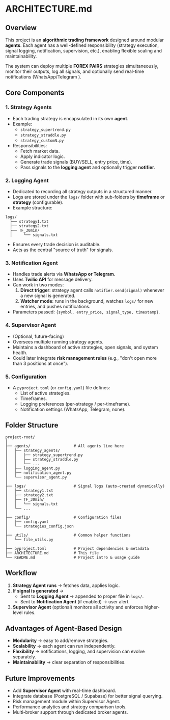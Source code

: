 # ARCHITECTURE.md

## Overview

This project is an **algorithmic trading framework** designed around modular **agents**. Each agent has a well-defined responsibility (strategy execution, signal logging, notification, supervision, etc.), enabling flexible scaling and maintainability.

The system can deploy multiple **FOREX PAIRS** strategies simultaneously, monitor their outputs, log all signals, and optionally send real-time notifications (WhatsApp/Telegram ).

## Core Components

### 1. **Strategy Agents**

* Each trading strategy is encapsulated in its own **agent**.
* Example:
  * `strategy_supertrend.py`
  * `strategy_straddle.py`
  * `strategy_customN.py`
* Responsibilities:
  * Fetch market data.
  * Apply indicator logic.
  * Generate trade signals (BUY/SELL, entry price, time).
  * Pass signals to the **logging agent** and optionally trigger **notifier**.

### 2. **Logging Agent**

* Dedicated to recording all strategy outputs in a structured manner.
* Logs are stored under the `logs/` folder with sub-folders by **timeframe** or **strategy** (configurable).
* Example structure:

```
logs/
  ├── strategy1.txt
  ├── strategy2.txt
  ├── TF_30min/
  │     └── signals.txt
```

* Ensures every trade decision is auditable.
* Acts as the central "source of truth" for signals.

### 3. **Notification Agent**

* Handles trade alerts via **WhatsApp or Telegram**.
* Uses **Twilio API** for message delivery.
* Can work in two modes:
  1. **Direct trigger**: strategy agent calls `notifier.send(signal)` whenever a new signal is generated.
  2. **Watcher mode**: runs in the background, watches `logs/` for new entries, and pushes notifications.
* Parameters passed: `{symbol, entry_price, signal_type, timestamp}`.

### 4. **Supervisor Agent**

* (Optional, future-facing)
* Oversees multiple running strategy agents.
* Maintains a dashboard of active strategies, open signals, and system health.
* Could later integrate **risk management rules** (e.g., "don't open more than 3 positions at once").

### 5. **Configuration**

* A `pyproject.toml` (or `config.yaml`) file defines:
  * List of active strategies.
  * Timeframes.
  * Logging preferences (per-strategy / per-timeframe).
  * Notification settings (WhatsApp, Telegram, none).

## Folder Structure

```
project-root/
│
├── agents/                   # All agents live here
│   ├── strategy_agents/
│   │   ├── strategy_supertrend.py
│   │   ├── strategy_straddle.py
│   │   └── ...
│   ├── logging_agent.py
│   ├── notification_agent.py
│   └── supervisor_agent.py
│
├── logs/                     # Signal logs (auto-created dynamically)
│   ├── strategy1.txt
│   ├── strategy2.txt
│   ├── TF_30min/
│   │   └── signals.txt
│   └── ...
│
├── config/                   # Configuration files
│   ├── config.yaml
│   └── strategies_config.json
│
├── utils/                    # Common helper functions
│   └── file_utils.py
│
├── pyproject.toml            # Project dependencies & metadata
├── ARCHITECTURE.md           # This file
└── README.md                 # Project intro & usage guide
```

## Workflow

1. **Strategy Agent runs** → fetches data, applies logic.
2. If **signal is generated** →
   * Sent to **Logging Agent** → appended to proper file in `logs/`.
   * Sent to **Notification Agent** (if enabled) → user alert.
3. **Supervisor Agent** (optional) monitors all activity and enforces higher-level rules.

## Advantages of Agent-Based Design

* **Modularity** → easy to add/remove strategies.
* **Scalability** → each agent can run independently.
* **Flexibility** → notifications, logging, and supervision can evolve separately.
* **Maintainability** → clear separation of responsibilities.

## Future Improvements

* Add **Supervisor Agent** with real-time dashboard.
* Integrate database (PostgreSQL / Supabase) for better signal querying.
* Risk management module within Supervisor Agent.
* Performance analytics and strategy comparison tools.
* Multi-broker support through dedicated broker agents.
